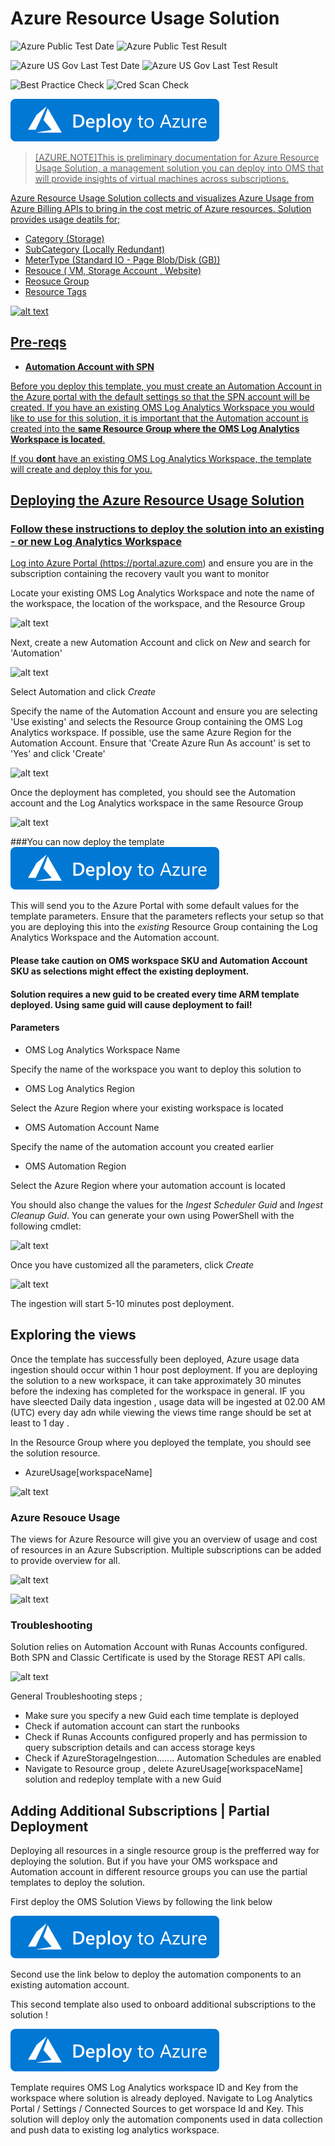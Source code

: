 # Azure Resource Usage Solution

![Azure Public Test Date](https://azurequickstartsservice.blob.core.windows.net/badges/oms-azure-resource-usage-solution/PublicLastTestDate.svg)
![Azure Public Test Result](https://azurequickstartsservice.blob.core.windows.net/badges/oms-azure-resource-usage-solution/PublicDeployment.svg)

![Azure US Gov Last Test Date](https://azurequickstartsservice.blob.core.windows.net/badges/oms-azure-resource-usage-solution/FairfaxLastTestDate.svg)
![Azure US Gov Last Test Result](https://azurequickstartsservice.blob.core.windows.net/badges/oms-azure-resource-usage-solution/FairfaxDeployment.svg)

![Best Practice Check](https://azurequickstartsservice.blob.core.windows.net/badges/oms-azure-resource-usage-solution/BestPracticeResult.svg)
![Cred Scan Check](https://azurequickstartsservice.blob.core.windows.net/badges/oms-azure-resource-usage-solution/CredScanResult.svg)

[![Deploy to Azure](https://raw.githubusercontent.com/Azure/azure-quickstart-templates/master/1-CONTRIBUTION-GUIDE/images/deploytoazure.svg?sanitize=true)](https://portal.azure.com/#create/Microsoft.Template/uri/https%3A%2F%2Fraw.githubusercontent.com%2FAzure%2Fazure-quickstart-templates%2Fmaster%2Foms-azure-resource-usage-solution%2Fazuredeploy.json)
<a href="http://armviz.io/#/?load=https%3A%2F%2raw.githubusercontent.com%2FAzure%2Fazure-quickstart-templates%2Fmaster%2Foms-azure-resource-usage-solution%2Fazuredeploy.json" target="_blank">

> [AZURE.NOTE]This is preliminary documentation for Azure Resource Usage
> Solution, a management solution you can deploy into OMS that will provide
> insights of virtual machines across subscriptions.

Azure Resource Usage Solution collects and visualizes Azure Usage from Azure
Billing APIs to bring in the cost metric of Azure resources. Solution provides
usage deatils for;

- Category (Storage)
- SubCategory (Locally Redundant)
- MeterType (Standard IO - Page Blob/Disk (GB))
- Resouce ( VM, Storage Account , Website)
- Reosuce Group
- Resource Tags

![alt text](images/azureusagetile.png "Overview")

## Pre-reqs

- **Automation Account with SPN**

Before you deploy this template, you must create an Automation Account in the
Azure portal with the default settings so that the SPN account will be created.
If you have an existing OMS Log Analytics Workspace you would like to use for
this solution, it is important that the Automation account is created into the
**same Resource Group where the OMS Log Analytics Workspace is located**.

If you **dont** have an existing OMS Log Analytics Workspace, the template will
create and deploy this for you.

## Deploying the Azure Resource Usage Solution

### Follow these instructions to deploy the solution into an existing - or new Log Analytics Workspace

Log into Azure Portal (https://portal.azure.com) and ensure you are in the
subscription containing the recovery vault you want to monitor

Locate your existing OMS Log Analytics Workspace and note the name of the
workspace, the location of the workspace, and the Resource Group

![alt text](images/omsworkspace.png "omsws")

Next, create a new Automation Account and click on _New_ and search for
'Automation'

![alt text](images/createautomation1.png "automation")

Select Automation and click _Create_

Specify the name of the Automation Account and ensure you are selecting 'Use
existing' and selects the Resource Group containing the OMS Log Analytics
workspace. If possible, use the same Azure Region for the Automation Account.
Ensure that 'Create Azure Run As account' is set to 'Yes' and click 'Create'

![alt text](images/createautomation2.png "create")

Once the deployment has completed, you should see the Automation account and the
Log Analytics workspace in the same Resource Group

![alt text](images/omsrgaa.png "Resource Group")

###You can now deploy the template  
[![Deploy to Azure](https://raw.githubusercontent.com/Azure/azure-quickstart-templates/master/1-CONTRIBUTION-GUIDE/images/deploytoazure.svg?sanitize=true)](https://portal.azure.com/#create/Microsoft.Template/uri/https%3A%2F%2Fraw.githubusercontent.com%2FAzure%2Fazure-quickstart-templates%2Fmaster%2Foms-azure-resource-usage-solution%2Fazuredeploy.json)

This will send you to the Azure Portal with some default values for the template
parameters. Ensure that the parameters reflects your setup so that you are
deploying this into the _existing_ Resource Group containing the Log Analytics
Workspace and the Automation account.

#### Please take caution on OMS workspace SKU and Automation Account SKU as selections might effect the existing deployment.

#### Solution requires a new guid to be created every time ARM template deployed. Using same guid will cause deployment to fail!

#### Parameters

- OMS Log Analytics Workspace Name

Specify the name of the workspace you want to deploy this solution to

- OMS Log Analytics Region

Select the Azure Region where your existing workspace is located

- OMS Automation Account Name

Specify the name of the automation account you created earlier

- OMS Automation Region

Select the Azure Region where your automation account is located

You should also change the values for the _Ingest Scheduler Guid_ and _Ingest
Cleanup Guid_. You can generate your own using PowerShell with the following
cmdlet:

![alt text](images/knguid.png "guid")

Once you have customized all the parameters, click _Create_

![alt text](images/azureusage4.png "template")

The ingestion will start 5-10 minutes post deployment.

## Exploring the views

Once the template has successfully been deployed, Azure usage data ingestion
should occur within 1 hour post deployment. If you are deploying the solution to
a new workspace, it can take approximately 30 minutes before the indexing has
completed for the workspace in general. IF you have sleected Daily data
ingestion , usage data will be ingested at 02.00 AM (UTC) every day adn while
viewing the views time range should be set at least to 1 day .

In the Resource Group where you deployed the template, you should see the
solution resource.

- AzureUsage[workspaceName]

![alt text](images/azureusagedeployedres.png "Solutions")

### Azure Resouce Usage

The views for Azure Resource will give you an overview of usage and cost of
resources in an Azure Subscription. Multiple subscriptions can be added to
provide overview for all.

![alt text](images/azureusage1.png "Azure Resource Usage view")

![alt text](images/azureusage2.png "Azure Resource Usage view")

### Troubleshooting

Solution relies on Automation Account with Runas Accounts configured. Both SPN
and Classic Certificate is used by the Storage REST API calls.

![alt text](images/runasaccounts.PNG "Azure Automation Runas Accounts")

General Troubleshooting steps ;

- Make sure you specify a new Guid each time template is deployed
- Check if automation account can start the runbooks
- Check if Runas Accounts configured properly and has permission to query
  subscription details and can access storage keys
- Check if AzureStorageIngestion....... Automation Schedules are enabled
- Navigate to Resource group , delete AzureUsage[workspaceName] solution and
  redeploy template with a new Guid

## Adding Additional Subscriptions | Partial Deployment

Deploying all resources in a single resource group is the prefferred way for
deploying the solution. But if you have your OMS workspace and Automation
account in different resource groups you can use the partial templates to deploy
the solution.

First deploy the OMS Solution Views by following the link below

[![Deploy OMS Views](https://raw.githubusercontent.com/Azure/azure-quickstart-templates/master/1-CONTRIBUTION-GUIDE/images/deploytoazure.svg?sanitize=true)](https://portal.azure.com/#create/Microsoft.Template/uri/https%3A%2F%2Fraw.githubusercontent.com%2FAzure%2Fazure-quickstart-templates%2Fmaster%2Foms-azure-resource-usage-solution%2Fazuredeployonlyloganalytics.json)

Second use the link below to deploy the automation components to an existing
automation account.

This second template also used to onboard additional subscriptions to the
solution !

[![Deploy Automation/ Add Subscriptions](https://raw.githubusercontent.com/Azure/azure-quickstart-templates/master/1-CONTRIBUTION-GUIDE/images/deploytoazure.svg?sanitize=true)](https://portal.azure.com/#create/Microsoft.Template/uri/https%3A%2F%2Fraw.githubusercontent.com%2FAzure%2Fazure-quickstart-templates%2Fmaster%2Foms-azure-resource-usage-solution%2Fazuredeployonlyautomation.json)

Template requires OMS Log Analytics workspace ID and Key from the workspace
where solution is already deployed. Navigate to Log Analytics Portal / Settings
/ Connected Sources to get worspace Id and Key. This solution will deploy only
the automation components used in data collection and push data to existing log
analytics workspace.
